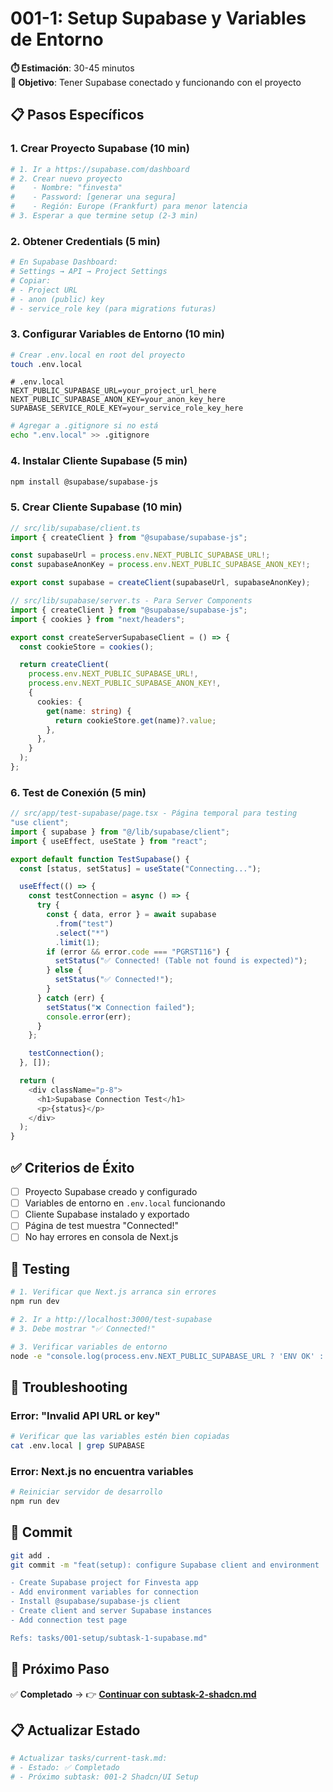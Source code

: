 # 001-1: Setup Supabase y Variables de Entorno

**⏱️ Estimación**: 30-45 minutos  
**🎯 Objetivo**: Tener Supabase conectado y funcionando con el proyecto

## 📋 Pasos Específicos

### 1. Crear Proyecto Supabase (10 min)

```bash
# 1. Ir a https://supabase.com/dashboard
# 2. Crear nuevo proyecto
#    - Nombre: "finvesta"
#    - Password: [generar una segura]
#    - Región: Europe (Frankfurt) para menor latencia
# 3. Esperar a que termine setup (2-3 min)
```

### 2. Obtener Credentials (5 min)

```bash
# En Supabase Dashboard:
# Settings → API → Project Settings
# Copiar:
# - Project URL
# - anon (public) key
# - service_role key (para migrations futuras)
```

### 3. Configurar Variables de Entorno (10 min)

```bash
# Crear .env.local en root del proyecto
touch .env.local
```

```env
# .env.local
NEXT_PUBLIC_SUPABASE_URL=your_project_url_here
NEXT_PUBLIC_SUPABASE_ANON_KEY=your_anon_key_here
SUPABASE_SERVICE_ROLE_KEY=your_service_role_key_here
```

```bash
# Agregar a .gitignore si no está
echo ".env.local" >> .gitignore
```

### 4. Instalar Cliente Supabase (5 min)

```bash
npm install @supabase/supabase-js
```

### 5. Crear Cliente Supabase (10 min)

```typescript
// src/lib/supabase/client.ts
import { createClient } from "@supabase/supabase-js";

const supabaseUrl = process.env.NEXT_PUBLIC_SUPABASE_URL!;
const supabaseAnonKey = process.env.NEXT_PUBLIC_SUPABASE_ANON_KEY!;

export const supabase = createClient(supabaseUrl, supabaseAnonKey);
```

```typescript
// src/lib/supabase/server.ts - Para Server Components
import { createClient } from "@supabase/supabase-js";
import { cookies } from "next/headers";

export const createServerSupabaseClient = () => {
  const cookieStore = cookies();

  return createClient(
    process.env.NEXT_PUBLIC_SUPABASE_URL!,
    process.env.NEXT_PUBLIC_SUPABASE_ANON_KEY!,
    {
      cookies: {
        get(name: string) {
          return cookieStore.get(name)?.value;
        },
      },
    }
  );
};
```

### 6. Test de Conexión (5 min)

```typescript
// src/app/test-supabase/page.tsx - Página temporal para testing
"use client";
import { supabase } from "@/lib/supabase/client";
import { useEffect, useState } from "react";

export default function TestSupabase() {
  const [status, setStatus] = useState("Connecting...");

  useEffect(() => {
    const testConnection = async () => {
      try {
        const { data, error } = await supabase
          .from("test")
          .select("*")
          .limit(1);
        if (error && error.code === "PGRST116") {
          setStatus("✅ Connected! (Table not found is expected)");
        } else {
          setStatus("✅ Connected!");
        }
      } catch (err) {
        setStatus("❌ Connection failed");
        console.error(err);
      }
    };

    testConnection();
  }, []);

  return (
    <div className="p-8">
      <h1>Supabase Connection Test</h1>
      <p>{status}</p>
    </div>
  );
}
```

## ✅ Criterios de Éxito

- [ ] Proyecto Supabase creado y configurado
- [ ] Variables de entorno en `.env.local` funcionando
- [ ] Cliente Supabase instalado y exportado
- [ ] Página de test muestra "Connected!"
- [ ] No hay errores en consola de Next.js

## 🧪 Testing

```bash
# 1. Verificar que Next.js arranca sin errores
npm run dev

# 2. Ir a http://localhost:3000/test-supabase
# 3. Debe mostrar "✅ Connected!"

# 3. Verificar variables de entorno
node -e "console.log(process.env.NEXT_PUBLIC_SUPABASE_URL ? 'ENV OK' : 'ENV MISSING')"
```

## 🔄 Troubleshooting

### Error: "Invalid API URL or key"

```bash
# Verificar que las variables estén bien copiadas
cat .env.local | grep SUPABASE
```

### Error: Next.js no encuentra variables

```bash
# Reiniciar servidor de desarrollo
npm run dev
```

## 📝 Commit

```bash
git add .
git commit -m "feat(setup): configure Supabase client and environment

- Create Supabase project for Finvesta app
- Add environment variables for connection
- Install @supabase/supabase-js client
- Create client and server Supabase instances
- Add connection test page

Refs: tasks/001-setup/subtask-1-supabase.md"
```

## 🎯 Próximo Paso

✅ **Completado** → 👉 **[Continuar con subtask-2-shadcn.md](./subtask-2-shadcn.md)**

## 📋 Actualizar Estado

```bash
# Actualizar tasks/current-task.md:
# - Estado: ✅ Completado
# - Próximo subtask: 001-2 Shadcn/UI Setup
```
